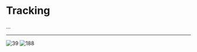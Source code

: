 # Tracking

...

-----
![39](https://user-images.githubusercontent.com/22036337/63797337-43f5fc00-c8de-11e9-8281-c2252adc287c.png)
![188](https://user-images.githubusercontent.com/22036337/63797368-55d79f00-c8de-11e9-9836-31617c369071.png)
